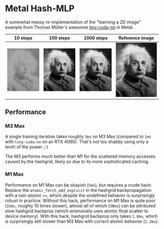 # Metal Hash-MLP
A somewhat messy re-implementation of the "learning a 2D image" example from Thomas Müller's awesome [tiny-cuda-nn](https://github.com/NVlabs/tiny-cuda-nn) in Metal.

| 10 steps | 100 steps | 1000 steps | Reference image |
|:---:|:---:|:---:|:---:|
| ![10steps](assets/10.jpg) | ![100steps](assets/100.jpg) | ![1000steps](assets/1000.jpg) | ![reference](Sources/Examples/albert.jpg) |

## Performance

### M3 Max
A single training iteration takes roughly `3ms` on M3 Max (compared to `1ms` with `tiny-cuda-nn` on an RTX 4090).
That's not too shabby using only a tenth of the power ;-)

The M3 performs much better than M1 for the scattered memory accesses caused by the hashgrid, likely so due to its more sophisticated caching.

### M1 Max
Performance on M1 Max can be okayish (`5ms`), but requires a crude hack: Replace the `atomic_fetch_add_explicit` in the hashgrid backpropagation with a non-atomic `+=`, which despite the undefined behavior is surprisingly robust in practice.
Without this hack, performance on M1 Max is quite poor (`33ms`, roughly 10 times slower), almost all of which (`30ms`) can be attributed slow hashgrid backprop (which extensively uses atomic float scatter to device memory).
With this hack, hashgrid backprop only takes `1.8ms`, which is surprisingly still slower than M3 Max with correct atomic behavior (`1.2ms`).
